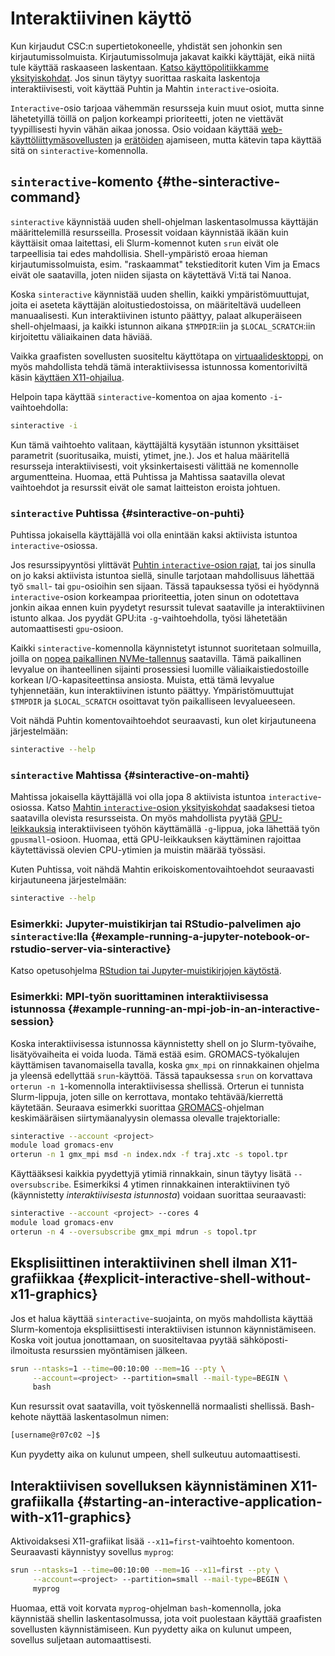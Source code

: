 
# Interaktiivinen käyttö

Kun kirjaudut CSC:n supertietokoneelle, yhdistät sen johonkin sen kirjautumissolmuista. Kirjautumissolmuja jakavat kaikki käyttäjät, eikä niitä tule käyttää raskaaseen laskentaan. [Katso käyttöpolitiikkamme yksityiskohdat](../usage-policy.md). Jos sinun täytyy suorittaa raskaita laskentoja interaktiivisesti, voit käyttää Puhtin ja Mahtin `interactive`-osioita.

`Interactive`-osio tarjoaa vähemmän resursseja kuin muut osiot, mutta sinne lähetetyillä töillä on paljon korkeampi prioriteetti, joten ne viettävät tyypillisesti hyvin vähän aikaa jonossa. Osio voidaan käyttää [web-käyttöliittymäsovellusten](../webinterface/apps.md) ja [erätöiden](getting-started.md) ajamiseen, mutta kätevin tapa käyttää sitä on `sinteractive`-komennolla.

## `sinteractive`-komento {#the-sinteractive-command}

`sinteractive` käynnistää uuden shell-ohjelman laskentasolmussa käyttäjän määrittelemillä resursseilla. Prosessit voidaan käynnistää ikään kuin käyttäisit omaa laitettasi, eli Slurm-komennot kuten `srun` eivät ole tarpeellisia tai edes mahdollisia. Shell-ympäristö eroaa hieman kirjautumissolmuista, esim. "raskaammat" tekstieditorit kuten Vim ja Emacs eivät ole saatavilla, joten niiden sijasta on käytettävä Vi:tä tai Nanoa.

Koska `sinteractive` käynnistää uuden shellin, kaikki ympäristömuuttujat, joita ei aseteta käyttäjän aloitustiedostoissa, on määriteltävä uudelleen manuaalisesti. Kun interaktiivinen istunto päättyy, palaat alkuperäiseen shell-ohjelmaasi, ja kaikki istunnon aikana `$TMPDIR`:iin ja `$LOCAL_SCRATCH`:iin kirjoitettu väliaikainen data häviää.

Vaikka graafisten sovellusten suositeltu käyttötapa on [virtuaalidesktoppi](../webinterface/desktop.md), on myös mahdollista tehdä tämä interaktiivisessa istunnossa komentoriviltä käsin [käyttäen X11-ohjailua](#starting-an-interactive-application-with-x11-graphics).

Helpoin tapa käyttää `sinteractive`-komentoa on ajaa komento `-i`-vaihtoehdolla:

```bash
sinteractive -i
```

Kun tämä vaihtoehto valitaan, käyttäjältä kysytään istunnon yksittäiset parametrit (suoritusaika, muisti, ytimet, jne.). Jos et halua määritellä resursseja interaktiivisesti, voit yksinkertaisesti välittää ne komennolle argumentteina. Huomaa, että Puhtissa ja Mahtissa saatavilla olevat vaihtoehdot ja resurssit eivät ole samat laitteiston eroista johtuen.

### `sinteractive` Puhtissa {#sinteractive-on-puhti}

Puhtissa jokaisella käyttäjällä voi olla enintään kaksi aktiivista istuntoa `interactive`-osiossa.

Jos resurssipyyntösi ylittävät [Puhtin `interactive`-osion rajat](./batch-job-partitions.md#puhti-interactive-partition), tai jos sinulla on jo kaksi aktiivista istuntoa siellä, sinulle tarjotaan mahdollisuus lähettää työ `small`- tai `gpu`-osioihin sen sijaan. Tässä tapauksessa työsi ei hyödynnä `interactive`-osion korkeampaa prioriteettia, joten sinun on odotettava jonkin aikaa ennen kuin pyydetyt resurssit tulevat saataville ja interaktiivinen istunto alkaa. Jos pyydät GPU:ita `-g`-vaihtoehdolla, työsi lähetetään automaattisesti `gpu`-osioon.

Kaikki `sinteractive`-komennolla käynnistetyt istunnot suoritetaan solmuilla, joilla on [nopea paikallinen NVMe-tallennus](../disk.md#compute-nodes-with-local-ssd-nvme-disks) saatavilla. Tämä paikallinen levyalue on ihanteellinen sijainti prosessiesi luomille väliaikaistiedostoille korkean I/O-kapasiteettinsa ansiosta. Muista, että tämä levyalue tyhjennetään, kun interaktiivinen istunto päättyy. Ympäristömuuttujat `$TMPDIR` ja `$LOCAL_SCRATCH` osoittavat työn paikalliseen levyalueeseen.

Voit nähdä Puhtin komentovaihtoehdot seuraavasti, kun olet kirjautuneena järjestelmään:

```bash
sinteractive --help
```

### `sinteractive` Mahtissa {#sinteractive-on-mahti}

Mahtissa jokaisella käyttäjällä voi olla jopa 8 aktiivista istuntoa `interactive`-osiossa. Katso [Mahtin `interactive`-osion yksityiskohdat](batch-job-partitions.md#mahti-cpu-partitions-with-core-based-allocation) saadaksesi tietoa saatavilla olevista resursseista. On myös mahdollista pyytää [GPU-leikkauksia](./batch-job-partitions.md#gpu-slices) interaktiiviseen työhön käyttämällä `-g`-lippua, joka lähettää työn `gpusmall`-osioon. Huomaa, että GPU-leikkauksen käyttäminen rajoittaa käytettävissä olevien CPU-ytimien ja muistin määrää työssäsi.

Kuten Puhtissa, voit nähdä Mahtin erikoiskomentovaihtoehdot seuraavasti kirjautuneena järjestelmään:

```bash
sinteractive --help
```

### Esimerkki: Jupyter-muistikirjan tai RStudio-palvelimen ajo `sinteractive`:lla {#example-running-a-jupyter-notebook-or-rstudio-server-via-sinteractive}

Katso opetusohjelma [RStudion tai Jupyter-muistikirjojen käytöstä](../../support/tutorials/rstudio-or-jupyter-notebooks.md).

### Esimerkki: MPI-työn suorittaminen interaktiivisessa istunnossa {#example-running-an-mpi-job-in-an-interactive-session}

Koska interaktiivisessa istunnossa käynnistetty shell on jo Slurm-työvaihe, lisätyövaiheita ei voida luoda. Tämä estää esim. GROMACS-työkalujen käyttämisen tavanomaisella tavalla, koska `gmx_mpi` on rinnakkainen ohjelma ja yleensä edellyttää `srun`-käyttöä. Tässä tapauksessa `srun` on korvattava `orterun -n 1`-komennolla interaktiivisessa shellissä. Orterun ei tunnista Slurm-lippuja, joten sille on kerrottava, montako tehtävää/kierrettä käytetään. Seuraava esimerkki suorittaa [GROMACS](../../apps/gromacs.md)-ohjelman keskimääräisen siirtymäanalyysin olemassa olevalle trajektorialle:

```bash
sinteractive --account <project>
module load gromacs-env
orterun -n 1 gmx_mpi msd -n index.ndx -f traj.xtc -s topol.tpr
```

Käyttääksesi kaikkia pyydettyjä ytimiä rinnakkain, sinun täytyy lisätä `--oversubscribe`. Esimerkiksi 4 ytimen rinnakkainen interaktiivinen työ (käynnistetty *interaktiivisesta istunnosta*) voidaan suorittaa seuraavasti:

```bash
sinteractive --account <project> --cores 4
module load gromacs-env
orterun -n 4 --oversubscribe gmx_mpi mdrun -s topol.tpr
```

## Eksplisiittinen interaktiivinen shell ilman X11-grafiikkaa {#explicit-interactive-shell-without-x11-graphics}

Jos et halua käyttää `sinteractive`-suojainta, on myös mahdollista käyttää Slurm-komentoja eksplisiittisesti interaktiivisen istunnon käynnistämiseen. Koska voit joutua jonottamaan, on suositeltavaa pyytää sähköposti-ilmoitusta resurssien myöntämisen jälkeen.

```bash
srun --ntasks=1 --time=00:10:00 --mem=1G --pty \
     --account=<project> --partition=small --mail-type=BEGIN \
     bash
```

Kun resurssit ovat saatavilla, voit työskennellä normaalisti shellissä. Bash-kehote näyttää laskentasolmun nimen:

```bash
[username@r07c02 ~]$
```

Kun pyydetty aika on kulunut umpeen, shell sulkeutuu automaattisesti.

## Interaktiivisen sovelluksen käynnistäminen X11-grafiikalla {#starting-an-interactive-application-with-x11-graphics}

Aktivoidaksesi X11-grafiikat lisää `--x11=first`-vaihtoehto komentoon. Seuraavasti käynnistyy sovellus `myprog`:

```bash
srun --ntasks=1 --time=00:10:00 --mem=1G --x11=first --pty \
     --account=<project> --partition=small --mail-type=BEGIN \
     myprog
```

Huomaa, että voit korvata `myprog`-ohjelman `bash`-komennolla, joka käynnistää shellin laskentasolmussa, jota voit puolestaan käyttää graafisten sovellusten käynnistämiseen. Kun pyydetty aika on kulunut umpeen, sovellus suljetaan automaattisesti.

